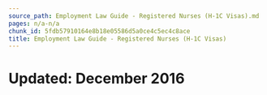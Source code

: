 ```yaml
---
source_path: Employment Law Guide - Registered Nurses (H-1C Visas).md
pages: n/a-n/a
chunk_id: 5fdb57910164e8b18e05586d5a0ce4c5ec4c8ace
title: Employment Law Guide - Registered Nurses (H-1C Visas)
---
```

# Updated: December 2016
